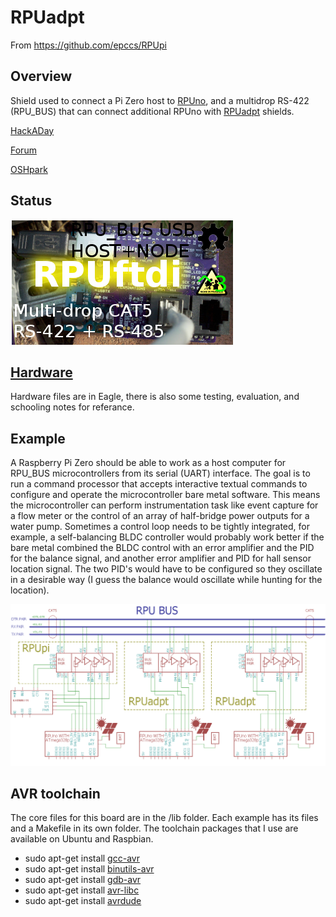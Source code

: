 # RPUadpt

From <https://github.com/epccs/RPUpi>

## Overview

Shield used to connect a Pi Zero host to [RPUno], and a multidrop RS-422 (RPU_BUS) that can connect additional RPUno with [RPUadpt] shields.

[HackADay](https://hackaday.io/project/16424-rpupi)

[Forum](http://rpubus.org/bb/viewforum.php?f=8)

[OSHpark](https://oshpark.com/shared_projects/KWIJgjF8)

[RPUno]: https://github.com/epccs/RPUno
[RPUadpt]: https://github.com/epccs/RPUadpt

## Status

![Status](https://raw.githubusercontent.com/epccs/RPUftdi/master/Hardware/status_icon.png "Status")

## [Hardware](./Hardware)

Hardware files are in Eagle, there is also some testing, evaluation, and schooling notes for referance.

## Example

A Raspberry Pi Zero should be able to work as a host computer for RPU_BUS microcontrollers from its serial (UART) interface. The goal is to run a command processor that accepts interactive textual commands to configure and operate the microcontroller bare metal software. This means the microcontroller can perform instrumentation task like event capture for a flow meter or the control of an array of half-bridge power outputs for a water pump. Sometimes a control loop needs to be tightly integrated, for example, a self-balancing BLDC controller would probably work better if the bare metal combined the BLDC control with an error amplifier and the PID for the balance signal, and another error amplifier and PID for hall sensor location signal. The two PID's would have to be configured so they oscillate in a desirable way (I guess the balance would oscillate while hunting for the location).

![MultiDrop](./Hardware/Documents/MultiDrop.png "MultiDrop")

## AVR toolchain

The core files for this board are in the /lib folder. Each example has its files and a Makefile in its own folder. The toolchain packages that I use are available on Ubuntu and Raspbian. 

* sudo apt-get install [gcc-avr]
* sudo apt-get install [binutils-avr]
* sudo apt-get install [gdb-avr]
* sudo apt-get install [avr-libc]
* sudo apt-get install [avrdude]
    
[gcc-avr]: http://packages.ubuntu.com/search?keywords=gcc-avr
[binutils-avr]: http://packages.ubuntu.com/search?keywords=binutils-avr
[gdb-avr]: http://packages.ubuntu.com/search?keywords=gdb-avr
[avr-libc]: http://packages.ubuntu.com/search?keywords=avr-libc
[avrdude]: http://packages.ubuntu.com/search?keywords=avrdude[avrdude](http://packages.ubuntu.com/search?keywords=avrdude)
